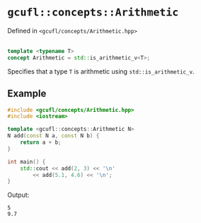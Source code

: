 # `gcufl::concepts::Arithmetic`
Defined in `<gcufl/concepts/Arithmetic.hpp>`
<br/><br/>
```cpp
template <typename T>
concept Arithmetic = std::is_arithmetic_v<T>;
```
Specifies that a type `T` is arithmetic using `std::is_arithmetic_v`.
## Example
```cpp
#include <gcufl/concepts/Arithmetic.hpp>
#include <iostream>

template <gcufl::concepts::Arithmetic N>
N add(const N a, const N b) {
	return a + b;
}

int main() {
	std::cout << add(2, 3) << '\n'
		<< add(5.1, 4.6) << '\n';
}
```
Output:
```
5
9.7
```
